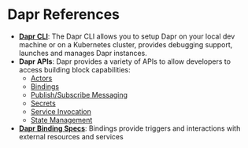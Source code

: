 # Dapr References

- **[Dapr CLI](https://github.com/dapr/cli)**: The Dapr CLI allows you to setup Dapr on your local dev machine or on a Kubernetes cluster, provides debugging support, launches and manages Dapr instances.
- **Dapr APIs**: Dapr provides a variety of APIs to allow developers to access building block capabilities:
  - [Actors](../concepts/actors/actors_api.md)
  - [Bindings](../concepts/bindings/bindings_api.md)
  - [Publish/Subscribe Messaging](../concepts/publish-subscribe-messaging/pubsub_api.md)
  - [Secrets](../concepts/secrets/secrets_api.md)
  - [Service Invocation](../concepts/service-invocation/service_invocation_api.md)
  - [State Management](../concepts/state-management/state_api.md)
- **[Dapr Binding Specs](../concepts/bindings)**: Bindings provide triggers and interactions with external resources and services
